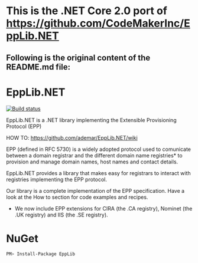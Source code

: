 # This is the .NET Core 2.0 port of https://github.com/CodeMakerInc/EppLib.NET

## Following is the original content of the README.md file:

# EppLib.NET 

[![Build status](https://ci.appveyor.com/api/projects/status/dxtxp3tjjgne87ar)](https://ci.appveyor.com/project/AdemarGonzalez/epplib-net)

EppLib.NET is a .NET library implementing the Extensible Provisioning Protocol (EPP)

HOW TO: https://github.com/ademar/EppLib.NET/wiki

EPP (defined in RFC 5730) is a widely adopted protocol used to comunicate between a domain registrar and the different domain name registries* to provision and manage domain names, host names and contact details. 

EppLib.NET provides a library that makes easy for registrars to interact with registries implementing the EPP protocol.

Our library is a complete implementation of the EPP specification. Have a look at the How to section for code examples and recipes.

* We now include EPP extensions for CIRA (the .CA registry), Nominet (the .UK registry) and IIS (the .SE registry).

# NuGet

```bash
PM> Install-Package EppLib
```
